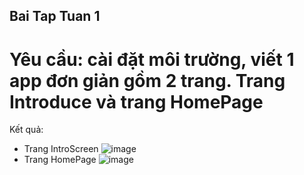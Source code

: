 ## Bai Tap Tuan 1
# Yêu cầu: cài đặt môi trường, viết 1 app đơn giản gồm 2 trang. Trang Introduce và trang HomePage
Kết quả:
- Trang IntroScreen
   ![image](https://github.com/user-attachments/assets/e5dcfd51-d868-4744-bdec-671cf50aaf06)
- Trang HomePage
  ![image](https://github.com/user-attachments/assets/54f175c0-f432-4c9d-b5cf-8fe8d7edd9be)

